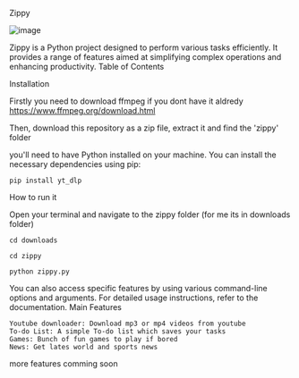 Zippy

![image](https://github.com/user-attachments/assets/df472785-d0dd-411e-a366-2f8ff21e727a)



Zippy is a Python project designed to perform various tasks efficiently. It provides a range of features aimed at simplifying complex operations and enhancing productivity.
Table of Contents


Installation

Firstly you need to download ffmpeg if you dont have it aldredy
https://www.ffmpeg.org/download.html

Then, download this repository as a zip file, extract it and find the 'zippy' folder

you'll need to have Python installed on your machine. You can install the necessary dependencies using pip:

    pip install yt_dlp

How to run it

Open your terminal and navigate to the zippy folder (for me its in downloads folder)

    cd downloads

    cd zippy

    python zippy.py

You can also access specific features by using various command-line options and arguments. For detailed usage instructions, refer to the documentation.
Main Features

    Youtube downloader: Download mp3 or mp4 videos from youtube
    To-do List: A simple To-do list which saves your tasks
    Games: Bunch of fun games to play if bored
    News: Get lates world and sports news

more features comming soon
